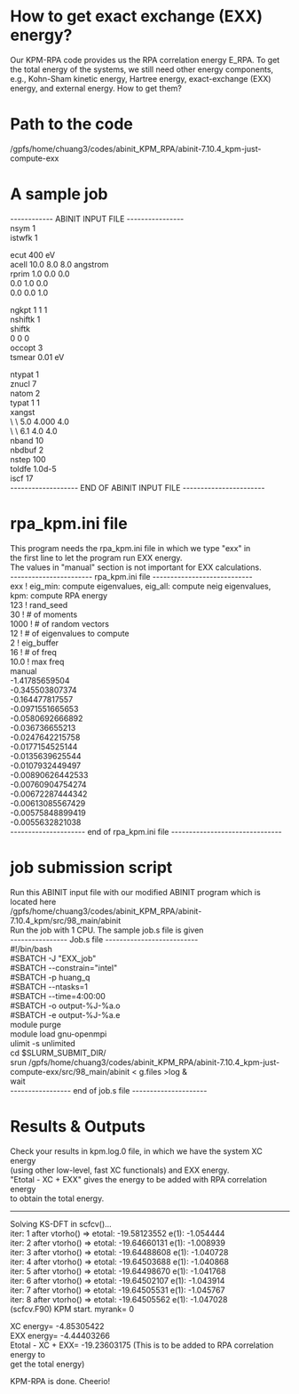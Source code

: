 How to get exact exchange (EXX) energy?
=======================================
Our KPM-RPA code provides us the RPA correlation energy E_RPA. 
To get the total energy of the systems, we still need other energy 
components, e.g., Kohn-Sham kinetic energy, Hartree energy, 
exact-exchange (EXX) energy, and external energy. How to get them? 


Path to the code 
================
/gpfs/home/chuang3/codes/abinit_KPM_RPA/abinit-7.10.4_kpm-just-compute-exx



A sample job
============
  
------------  ABINIT INPUT FILE  ----------------  
nsym 1  
istwfk 1  
  
ecut  400 eV  
acell 10.0 8.0 8.0 angstrom  
rprim
1.0 0.0 0.0  
0.0 1.0 0.0  
0.0 0.0 1.0  

ngkpt 1  1  1  
nshiftk 1   
shiftk  
0 0 0  
occopt 3  
tsmear 0.01 eV  
  
ntypat 1  
znucl  7  
natom  2  
typat 1 1  
xangst  
\ \ 5.0   4.000   4.0  
\ \ 6.1   4.0     4.0  
nband  10  
nbdbuf 2  
nstep   100  
toldfe  1.0d-5  
iscf  17  
------------------- END OF ABINIT INPUT FILE -----------------------  
  
  
  

rpa_kpm.ini file 
================
This program needs the rpa_kpm.ini file in which we type "exx" in  
the first line to let the program run EXX energy.  
The values in "manual" section is not important for EXX calculations.  
----------------------- rpa_kpm.ini file ----------------------------  
exx            ! eig_min: compute eigenvalues, eig_all: compute neig eigenvalues, kpm: compute RPA energy  
123            ! rand_seed  
30             ! # of moments  
1000           ! # of random vectors  
12             ! # of eigenvalues to compute  
2              ! eig_buffer  
16             ! # of freq  
10.0           ! max freq  
manual  
-1.41785659504  
-0.345503807374  
-0.164477817557  
-0.0971551665653  
-0.0580692666892  
-0.036736655213  
-0.0247642215758  
-0.0177154525144  
-0.0135639625544  
-0.0107932449497  
-0.00890626442533  
-0.00760904754274  
-0.00672287444342  
-0.00613085567429  
-0.00575848899419  
-0.0055632821038  
--------------------- end of rpa_kpm.ini file -------------------------------




job submission script 
=====================
Run this ABINIT input file with our modified ABINIT program which is located here  
/gpfs/home/chuang3/codes/abinit_KPM_RPA/abinit-7.10.4_kpm/src/98_main/abinit  
Run the job with 1 CPU. The sample job.s file is given  
---------------- Job.s file --------------------------  
#!/bin/bash  
#SBATCH -J "EXX_job"  
#SBATCH --constrain="intel"  
#SBATCH -p huang_q  
#SBATCH --ntasks=1  
#SBATCH --time=4:00:00  
#SBATCH -o output-%J-%a.o  
#SBATCH -e output-%J-%a.e  
module purge  
module load gnu-openmpi  
ulimit -s unlimited  
cd $SLURM_SUBMIT_DIR/  
srun /gpfs/home/chuang3/codes/abinit_KPM_RPA/abinit-7.10.4_kpm-just-compute-exx/src/98_main/abinit  < g.files >log &  
wait  
----------------- end of job.s file ---------------------  





Results & Outputs
=================

Check your results in kpm.log.0 file, in which we have the system XC energy  
(using other low-level, fast XC functionals) and EXX energy.  
"Etotal - XC + EXX" gives the energy to be added with RPA correlation energy  
to obtain the total energy.  
  
-------------------------------------------------------------------------------  
Solving KS-DFT in scfcv()...  
iter:   1   after vtorho() => etotal:     -19.58123552  e(1):   -1.054444  
iter:   2   after vtorho() => etotal:     -19.64660131  e(1):   -1.008939  
iter:   3   after vtorho() => etotal:     -19.64488608  e(1):   -1.040728  
iter:   4   after vtorho() => etotal:     -19.64503688  e(1):   -1.040868  
iter:   5   after vtorho() => etotal:     -19.64498670  e(1):   -1.041768  
iter:   6   after vtorho() => etotal:     -19.64502107  e(1):   -1.043914  
iter:   7   after vtorho() => etotal:     -19.64505531  e(1):   -1.045767  
iter:   8   after vtorho() => etotal:     -19.64505562  e(1):   -1.047028  
(scfcv.F90) KPM start. myrank=    0  
  
XC energy=       -4.85305422  
EXX energy=      -4.44403266  
Etotal - XC + EXX=    -19.23603175   (This is to be added to RPA correlation energy to  
                                      get the total energy)  
   
KPM-RPA is done. Cheerio!  
